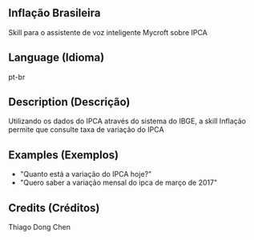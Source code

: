 ## Inflação Brasileira
Skill para o assistente de voz inteligente Mycroft sobre IPCA

## Language (Idioma)
pt-br

## Description (Descrição)
Utilizando os dados do IPCA através do sistema do IBGE, a skill Inflação permite que consulte taxa de variação do IPCA

## Examples (Exemplos)
* "Quanto está a variação do IPCA hoje?"
* "Quero saber a variação mensal do ipca de março de 2017"

## Credits (Créditos)
Thiago Dong Chen
